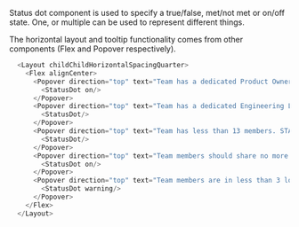 Status dot component is used to specify a true/false, met/not met or on/off state. One, or multiple can be used to represent different things.

The horizontal layout and tooltip functionality comes from other components (Flex and Popover respectively).

```js
  <Layout childChildHorizontalSpacingQuarter>
    <Flex alignCenter>
      <Popover direction="top" text="Team has a dedicated Product Owner. STATUS: Met" textAlign="left" width="250px">
        <StatusDot on/>
      </Popover>
      <Popover direction="top" text="Team has a dedicated Engineering Lead. STATUS: Not met" textAlign="left" width="250px">
        <StatusDot/>
      </Popover>
      <Popover direction="top" text="Team has less than 13 members. STATUS: Not met" textAlign="left" width="250px">
        <StatusDot/>
      </Popover>
      <Popover direction="top" text="Team members should share no more than 4 line managers. STATUS: Met" textAlign="left" width="250px">
        <StatusDot on/>
      </Popover>
      <Popover direction="top" text="Team members are in less than 3 locations. STATUS: Not enough data" textAlign="left" width="250px">
        <StatusDot warning/>
      </Popover>
    </Flex>
  </Layout>
```
